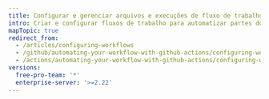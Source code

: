 ```yaml
---
title: Configurar e gerenciar arquivos e execuções de fluxo de trabalho
intro: Criar e configurar fluxos de trabalho para automatizar partes do desenvolvimento do seu projeto.
mapTopic: true
redirect_from:
  - /articles/configuring-workflows
  - /github/automating-your-workflow-with-github-actions/configuring-workflows
  - /actions/automating-your-workflow-with-github-actions/configuring-workflows
versions:
  free-pro-team: '*'
  enterprise-server: '>=2.22'
---
```


